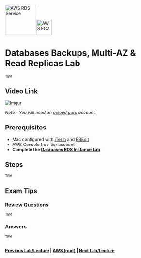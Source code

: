 <img src="https://i.imgur.com/ytVeZB4.png" height="100" title="AWS RDS Service" /> <img src="https://i.imgur.com/9awJmtb.png" height="50" title="AWS EC2" />  


Databases Backups, Multi-AZ & Read Replicas Lab
======

    TBW

## Video Link

[![Imgur](https://i.imgur.com/hD15fea.png)](https://acloud.guru/course/aws-certified-solutions-architect-associate/learn/databases/abbd9cdd-d1b1-4ded-a726-df282da7f7df/watch)

*Note - You will need an [acloud.guru](acloud.guru) account.*


## Prerequisites

* Mac configured with [iTerm](https://iterm2.com/) and [BBEdit](http://www.barebones.com/products/bbedit/)
* AWS Console free-tier account
* **Complete the [Databases RDS Instance Lab](databases-rds-instance-lab.md)**


## Steps

    TBW


## Exam Tips

### Review Questions

    TBW

### Answers

    TBW
  
## 

**[Previous Lab/Lecture](databases-rds-instance-lab.md) | [AWS (root)](../readme.adoc) | [Next Lab/Lecture](databases-rds-backups-replicas-lab.md)**










